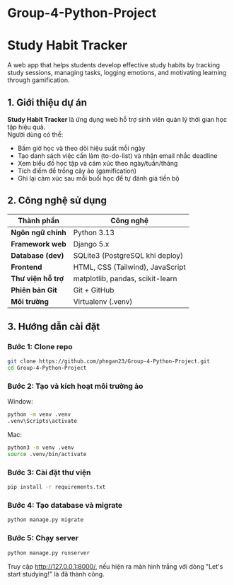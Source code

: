 # Group-4-Python-Project
# Study Habit Tracker

A web app that helps students develop effective study habits by tracking study sessions, managing tasks, logging emotions, and motivating learning through gamification.


## 1. Giới thiệu dự án

**Study Habit Tracker** là ứng dụng web hỗ trợ sinh viên quản lý thời gian học tập hiệu quả.  
Người dùng có thể:
- Bấm giờ học và theo dõi hiệu suất mỗi ngày  
- Tạo danh sách việc cần làm (to-do-list) và nhận email nhắc deadline  
- Xem biểu đồ học tập và cảm xúc theo ngày/tuần/tháng  
- Tích điểm để trồng cây ảo (gamification)  
- Ghi lại cảm xúc sau mỗi buổi học để tự đánh giá tiến bộ  


## 2. Công nghệ sử dụng

| Thành phần | Công nghệ |
|-------------|-----------|
| **Ngôn ngữ chính** | Python 3.13 |
| **Framework web** | Django 5.x |
| **Database (dev)** | SQLite3 (PostgreSQL khi deploy) |
| **Frontend** | HTML, CSS (Tailwind), JavaScript |
| **Thư viện hỗ trợ** | matplotlib, pandas, scikit-learn |
| **Phiên bản Git** | Git + GitHub |
| **Môi trường** | Virtualenv (.venv) |


## 3. Hướng dẫn cài đặt 

### Bước 1: Clone repo
```bash
git clone https://github.com/phngan23/Group-4-Python-Project.git
cd Group-4-Python-Project
```
### Bước 2: Tạo và kích hoạt môi trường ảo
Window:
```bash
python -m venv .venv
.venv\Scripts\activate
```
Mac:
```bash
python3 -m venv .venv
source .venv/bin/activate
```
### Bước 3: Cài đặt thư viện
```bash
pip install -r requirements.txt
```
### Bước 4: Tạo database và migrate
```bash
python manage.py migrate
```
### Bước 5: Chạy server
```bash
python manage.py runserver
```
Truy cập http://127.0.0.1:8000/, nếu hiện ra màn hình trắng với dòng "Let's start studying!" là đã thành công.

